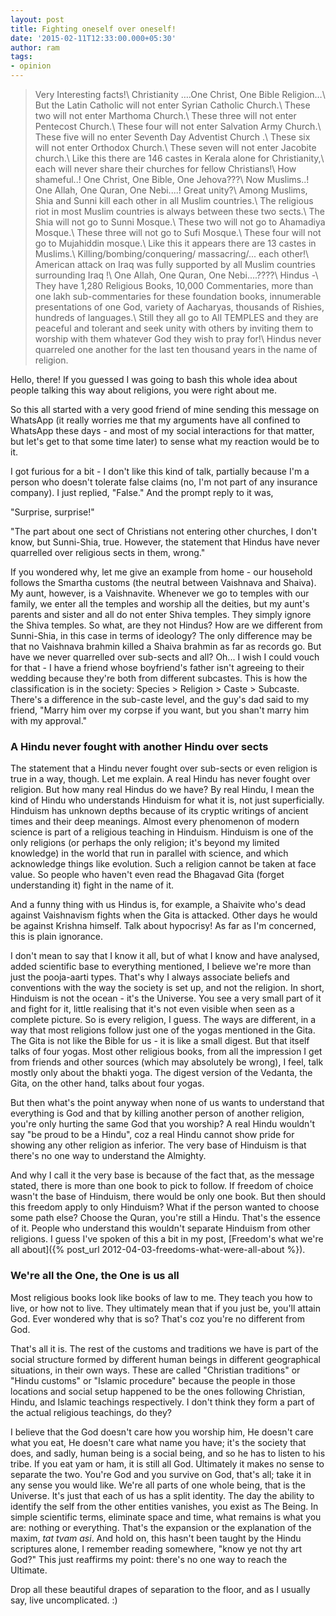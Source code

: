 ```yaml
---
layout: post
title: Fighting oneself over oneself!
date: '2015-02-11T12:33:00.000+05:30'
author: ram
tags:
- opinion
---
```


> Very Interesting facts!\\
Christianity ….One Christ, One Bible Religion…\\
But the Latin Catholic will not enter Syrian Catholic Church.\\
These two will not enter Marthoma Church.\\
These three will not enter Pentecost Church.\\
These four will not enter Salvation Army Church.\\
These five will no enter Seventh Day Adventist Church .\\
These six will not enter Orthodox Church.\\
These seven will not enter Jacobite church.\\
Like this there are 146 castes in Kerala alone for Christianity,\\
each will never share their churches for fellow Christians!\\
How shameful..! One Christ, One Bible, One Jehova???\\
Now Muslims..! One Allah, One Quran, One Nebi....! Great unity?\\
Among Muslims, Shia and Sunni kill each other in all Muslim countries.\\
The religious riot in most Muslim countries is always between these two sects.\\
The Shia will not go to Sunni Mosque.\\
These two will not go to Ahamadiya Mosque.\\
These three will not go to Sufi Mosque.\\
These four will not go to Mujahiddin mosque.\\
Like this it appears there are 13 castes in Muslims.\\
Killing/bombing/conquering/ massacring/... each other!\\
American attack on Iraq was fully supported by all Muslim countries surrounding Iraq !\\
One Allah, One Quran, One Nebi....????\\
Hindus -\\
They have 1,280 Religious Books, 10,000 Commentaries, more than one lakh sub-commentaries for these foundation books, innumerable presentations of one God, variety of Aacharyas, thousands of Rishies, hundreds of languages.\\
Still they all go to All TEMPLES and they are peaceful and tolerant and seek unity with others by inviting them to worship with them whatever God they wish to pray for!\\
Hindus never quarreled one another for the last ten thousand years in the name of religion.

Hello, there! If you guessed I was going to bash this whole idea about people talking this way about religions, you were right about me.

So this all started with a very good friend of mine sending this message on WhatsApp (it really worries me that my arguments have all confined to WhatsApp these days - and most of my social interactions for that matter, but let's get to that some time later) to sense what my reaction would be to it.

I got furious for a bit - I don't like this kind of talk, partially because I'm a person who doesn't tolerate false claims (no, I'm not part of any insurance company). I just replied, "False." And the prompt reply to it was,

"Surprise, surprise!"

"The part about one sect of Christians not entering other churches, I don't know, but Sunni-Shia, true. However, the statement that Hindus have never quarrelled over religious sects in them, wrong."

If you wondered why, let me give an example from home - our household follows the Smartha customs (the neutral between Vaishnava and Shaiva). My aunt, however, is a Vaishnavite. Whenever we go to temples with our family, we enter all the temples and worship all the deities, but my aunt's parents and sister and all do not enter Shiva temples. They simply ignore the Shiva temples. So what, are they not Hindus? How are we different from Sunni-Shia, in this case in terms of ideology? The only difference may be that no Vaishnava brahmin killed a Shaiva brahmin as far as records go. But have we never quarrelled over sub-sects and all? Oh... I wish I could vouch for that - I have a friend whose boyfriend's father isn't agreeing to their wedding because they're both from different subcastes. This is how the classification is in the society: Species > Religion > Caste > Subcaste. There's a difference in the sub-caste level, and the guy's dad said to my friend, "Marry him over my corpse if you want, but you shan't marry him with my approval."

### A Hindu never fought with another Hindu over sects

The statement that a Hindu never fought over sub-sects or even religion is true in a way, though. Let me explain. A real Hindu has never fought over religion. But how many real Hindus do we have? By real Hindu, I mean the kind of Hindu who understands Hinduism for what it is, not just superficially. Hinduism has unknown depths because of its cryptic writings of ancient times and their deep meanings. Almost every phenomenon of modern science is part of a religious teaching in Hinduism. Hinduism is one of the only religions (or perhaps the only religion; it's beyond my limited knowledge) in the world that run in parallel with science, and which acknowledge things like evolution. Such a religion cannot be taken at face value. So people who haven't even read the Bhagavad Gita (forget understanding it) fight in the name of it.

And a funny thing with us Hindus is, for example, a Shaivite who's dead against Vaishnavism fights when the Gita is attacked. Other days he would be against Krishna himself. Talk about hypocrisy! As far as I'm concerned, this is plain ignorance.

I don't mean to say that I know it all, but of what I know and have analysed, added scientific base to everything mentioned, I believe we're more than just the pooja-aarti types. That's why I always associate beliefs and conventions with the way the society is set up, and not the religion. In short, Hinduism is not the ocean - it's the Universe. You see a very small part of it and fight for it, little realising that it's not even visible when seen as a complete picture. So is every religion, I guess. The ways are different, in a way that most religions follow just one of the yogas mentioned in the Gita. The Gita is not like the Bible for us - it is like a small digest. But that itself talks of four yogas. Most other religious books, from all the impression I get from friends and other sources (which may absolutely be wrong), I feel, talk mostly only about the bhakti yoga. The digest version of the Vedanta, the Gita, on the other hand, talks about four yogas.

But then what's the point anyway when none of us wants to understand that everything is God and that by killing another person of another religion, you're only hurting the same God that you worship? A real Hindu wouldn't say "be proud to be a Hindu", coz a real Hindu cannot show pride for showing any other religion as inferior. The very base of Hinduism is that there's no one way to understand the Almighty.

And why I call it the very base is because of the fact that, as the message stated, there is more than one book to pick to follow. If freedom of choice wasn't the base of Hinduism, there would be only one book. But then should this freedom apply to only Hinduism? What if the person wanted to choose some path else? Choose the Quran, you're still a Hindu. That's the essence of it. People who understand this wouldn't separate Hinduism from other religions. I guess I've spoken of this a bit in my post, [Freedom's what we're all about]({% post_url 2012-04-03-freedoms-what-were-all-about %}).

### We're all the One, the One is us all

Most religious books look like books of law to me. They teach you how to live, or how not to live. They ultimately mean that if you just be, you'll attain God. Ever wondered why that is so? That's coz you're no different from God.

That's all it is. The rest of the customs and traditions we have is part of the social structure formed by different human beings in different geographical situations, in their own ways. These are called "Christian traditions" or "Hindu customs" or "Islamic procedure" because the people in those locations and social setup happened to be the ones following Christian, Hindu, and Islamic teachings respectively. I don't think they form a part of the actual religious teachings, do they?

I believe that the God doesn't care how you worship him, He doesn't care what you eat, He doesn't care what name you have; it's the society that does, and sadly, human being is a social being, and so he has to listen to his tribe. If you eat yam or ham, it is still all God. Ultimately it makes no sense to separate the two. You're God and you survive on God, that's all; take it in any sense you would like. We're all parts of one whole being, that is the Universe. It's just that each of us has a split identity. The day the ability to identify the self from the other entities vanishes, you exist as The Being. In simple scientific terms, eliminate space and time, what remains is what you are: nothing or everything. That's the expansion or the explanation of the maxim, _tat tvam asi_. And hold on, this hasn't been taught by the Hindu scriptures alone, I remember reading somewhere, "know ye not thy art God?" This just reaffirms my point: there's no one way to reach the Ultimate.

Drop all these beautiful drapes of separation to the floor, and as I usually say, live uncomplicated. :)

